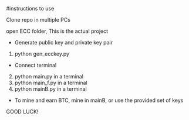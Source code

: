 #instructions to use

Clone repo in multiple PCs

open ECC folder, This is the actual project

* Generate public key and private key pair

1) python gen_ecckey.py

* Connect terminal 

2) python main.py in a terminal
3) python main_f.py in a terminal
4) python mainB.py in a terminal

* To mine and earn BTC, mine in mainB, or use the provided
  set of keys

GOOD LUCK!



